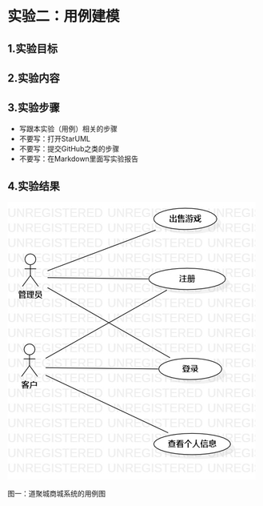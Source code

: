 # 实验二：用例建模

## 1.实验目标

## 2.实验内容

## 3.实验步骤
- 写跟本实验（用例）相关的步骤
- 不要写：打开StarUML
- 不要写：提交GitHub之类的步骤
- 不要写：在Markdown里面写实验报告

## 4.实验结果

![用例图](./lab2-UseCaseDiagram1.jpg)

图一：道聚城商城系统的用例图
